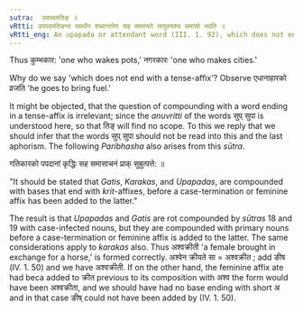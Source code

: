 ```yaml
---
sutra:  उपपदमतिङ् ॥
vRtti: उपपदमतिङन्तं समर्थेन शब्दान्तरेण सह समस्यते तत्पुरुषश्च समासो भवति ॥
vRtti_eng: An upapada or attendant word (III. 1. 92), which does not end with a tense-affix (III. 4. 78) is in variably compounded with that with which it is in construction. The compound thus formed is _Tat-purusha_.
---
```

Thus कुम्भकार: 'one who wakes pots,' नगरकारः 'one who makes cities.'

Why do we say 'which does not end with a tense-affix'? Observe एधानाहारको व्रजति 'he goes to bring fuel.'

It might be objected, that the question of compounding with a word ending in a tense-affix is irrelevant; since the _anuvritti_ of the words सुप् सुपा is understood here, so that तिङ्  will find no scope. To this we reply that we should infer that the words सुप् सुपा should not be read into this and the last aphorism. The following _Paribhasha_ also arises from this _sūtra_.

गतिकारको पपदानां कृद्धिः सह समासाचनं प्राक् सुबुत्पत्ते: ॥

"It should be stated that _Gatis_, _Karakas_, and _Upapadas_, are compounded with bases that end with _krit_-affixes, before a case-termination or feminine affix has been added to the latter."

The result is that _Upapadas_ and _Gatis_ are rot compounded by _sūtras_ 18 and 19 with case-infected nouns, but they are compounded with primary nouns before a case-termination or feminine affix is added to the latter. The same considerations apply to _karakas_ also. Thus अश्वक्रीती 'a female brought in exchange for a horse,' is formed correctly. अश्वेन क्रीयते सा = अश्वक्रीत ; add ङीष (IV. 1. 50) and we have अश्वक्रीती. If on the other hand, the feminine affix ate had beca added to क्रीत previous to its composition with अश्व the form would have been अश्वक्रीता, and we should have had no base ending with short अ and in that case ङीष् could not have been added by (IV. 1. 50). 
